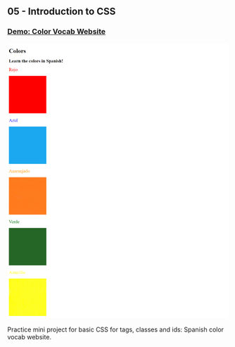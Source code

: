 ## 05 - Introduction to CSS

### [Demo: Color Vocab Website](https://colorvocabwebsite.gdbecker.repl.co/)

!["Page"](./Page.png)

Practice mini project for basic CSS for tags, classes and ids: Spanish color vocab website.
